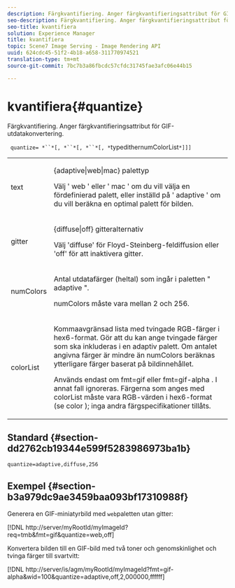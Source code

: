 ```yaml
---
description: Färgkvantifiering. Anger färgkvantifieringsattribut för GIF-utdatakonvertering.
seo-description: Färgkvantifiering. Anger färgkvantifieringsattribut för GIF-utdatakonvertering.
seo-title: kvantifiera
solution: Experience Manager
title: kvantifiera
topic: Scene7 Image Serving - Image Rendering API
uuid: 624cdc45-51f2-4b18-a658-311770974521
translation-type: tm+mt
source-git-commit: 7bc7b3a86fbcdc57cfdc31745fae3afc06e44b15

---
```



# kvantifiera{#quantize}

Färgkvantifiering. Anger färgkvantifieringsattribut för GIF-utdatakonvertering.

` quantize= *``*[, *``*[, *``*[, *`typedithernumColorList`*]]]`

<table id="simpletable_6BF155FCB8224E7EBFC8D8375AD26A71"> 
 <tr class="strow"> 
  <td class="stentry"> <p> <span class="codeph"> <span class="varname"> text </span></span> </p> </td> 
  <td class="stentry"> <p> <span class="codeph"> {adaptive|web|mac} </span> palettyp </p> <p>Välj ' <span class="codeph"> web </span>' eller ' <span class="codeph"> mac </span>' om du vill välja en fördefinierad palett, eller inställd på ' <span class="codeph"> adaptive </span>' om du vill beräkna en optimal palett för bilden. </p> </td> 
 </tr> 
 <tr class="strow"> 
  <td class="stentry"> <p> <span class="codeph"> <span class="varname"> gitter </span></span> </p> </td> 
  <td class="stentry"> <p> <span class="codeph"> {diffuse|off} </span> gitteralternativ </p> <p>Välj 'diffuse' för Floyd-Steinberg-feldiffusion eller 'off' för att inaktivera gitter. </p> </td> 
 </tr> 
 <tr class="strow"> 
  <td class="stentry"> <p> <span class="codeph"> <span class="varname"> numColors </span></span> </p> </td> 
  <td class="stentry"> <p>Antal utdatafärger (heltal) som ingår i paletten " <span class="codeph"> adaptive </span>". </p> <p> <span class="codeph"> <span class="varname"> numColors </span> </span> måste vara mellan 2 och 256. </p> </td> 
 </tr> 
 <tr class="strow"> 
  <td class="stentry"> <p> <span class="codeph"> <span class="varname"> colorList </span></span> </p> </td> 
  <td class="stentry"> <p>Kommaavgränsad lista med tvingade RGB-färger i hex6-format. Gör att du kan ange tvingade färger som ska inkluderas i en <span class="codeph"> adaptiv </span>palett. Om antalet angivna färger är mindre än <span class="codeph"> numColors </span>beräknas ytterligare färger baserat på bildinnehållet. </p> <p>Används endast om <span class="codeph"> fmt=gif </span> eller <span class="codeph"> fmt=gif-alpha </span>. I annat fall ignoreras. Färgerna som anges med <span class="codeph"> <span class="varname"> colorList </span> </span> måste vara RGB-värden i hex6-format (se <span class="codeph"> color </span>); inga andra färgspecifikationer tillåts. </p> </td> 
 </tr> 
</table>

## Standard {#section-dd2762cb19344e599f5283986973ba1b}

`quantize=adaptive,diffuse,256`

## Exempel {#section-b3a979dc9ae3459baa093bf17310988f}

Generera en GIF-miniatyrbild med `web`paletten utan gitter:

[!DNL http://server/myRootId/myImageId?req=tmb&fmt=gif&quantize=web,off]

Konvertera bilden till en GIF-bild med två toner och genomskinlighet och tvinga färger till svartvitt:

[!DNL http://server/is/agm/myRootId/myImageId?fmt=gif-alpha&wid=100&quantize=adaptive,off,2,000000,ffffff]
